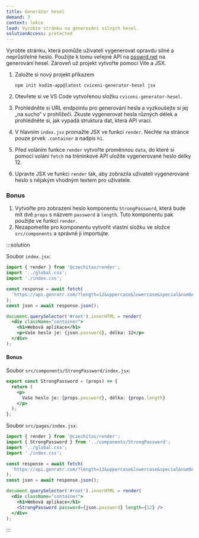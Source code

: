 ```yaml
---
title: Generátor hesel
demand: 3
context: lekce
lead: Vyrobte stránku na generování silných hesel.
solutionAccess: protected
---
```


Vyrobte stránku, která pomůže uživateli vygenerovat opravdu silné a neprůstřelné heslo. Použijte k tomu veřejné API na [psswrd.net](https://www.psswrd.net/api/v1/password/?length=17) na generování hesel. Zároveň už projekt vytvořte pomocí Vite a JSX.

1. Založte si nový projekt příkazem

   ```shell
   npm init kodim-app@latest cviceni-generator-hesel jsx
   ```

1. Otevřete si ve VS Code vytvořenou složku `cviceni-generator-hesel`.
1. Prohlédněte si URL endpointu pro generování hesla a vyzkoušejte si jej „na sucho“ v prohlížeči. Zkuste vygenerovat hesla různých délek a prohlédněte si, jak vypadá struktura dat, která API vrací.
1. V hlavním `index.jsx` promažte JSX ve funkci `render`. Nechte na stránce pouze prvek `.container` a nadpis `h1`.
1. Před voláním funkce `render` vytvořte proměnnou `data`, do které si pomocí volání `fetch` na tréninkové API uložíte vygenerované heslo délky 12.
1. Upravte JSX ve funkci `render` tak, aby zobrazila uživateli vygenerované heslo s nějakým vhodným textem pro uživatele.

### Bonus

1. Vytvořte pro zobrazení heslo komponentu `StrongPassword`, která bude mít dvě `props` s názvem `password` a `length`. Tuto komponentu pak použijte ve funkci `render`.
1. Nezapomeňte pro komponentu vytvořit vlastní složku ve složce `src/components` a správně ji importujte.

:::solution

Soubor `index.jsx`:

```jsx
import { render } from '@czechitas/render';
import '../global.css';
import './index.css';

const response = await fetch(
  'https://api.genratr.com/?length=12&uppercase&lowercase&special&numbers'
);
const json = await response.json();

document.querySelector('#root').innerHTML = render(
  <div className="container">
    <h1>Webová aplikace</h1>
    <p>Vaše heslo je: {json.password}, délka: 12</p>
  </div>
);
```

#### Bonus

Soubor `src/components/StrongPassword/index.jsx`:

```jsx
export const StrongPassword = (props) => {
  return (
    <p>
      Vaše heslo je: {props.password}, délka: {props.length}
    </p>
  );
};
```

Soubor `src/pages/index.jsx`:

```jsx
import { render } from '@czechitas/render';
import { StrongPassword } from '../components/StrongPassword';
import '../global.css';
import './index.css';

const response = await fetch(
  'https://api.genratr.com/?length=12&uppercase&lowercase&special&numbers'
);
const json = await response.json();

document.querySelector('#root').innerHTML = render(
  <div className="container">
    <h1>Webová aplikace</h1>
    <StrongPassword password={json.password} length={12} />
  </div>
);
```

:::
